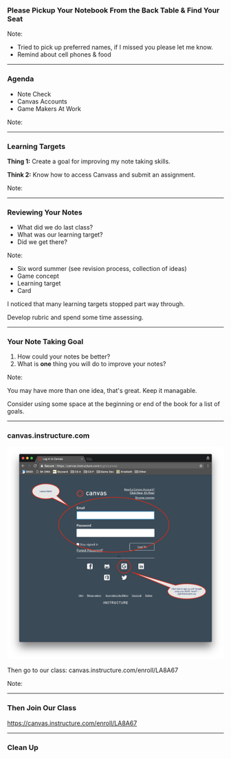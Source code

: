 ### Please Pickup Your Notebook From the Back Table & Find Your Seat

Note:

* Tried to pick up preferred names, if I missed you please let me know.
* Remind about cell phones & food

---

### Agenda

* Note Check
* Canvas Accounts
* Game Makers At Work

Note:

---

### Learning Targets

**Thing 1:** Create a goal for improving my note taking skills.

**Think 2:** Know how to access Canvass and submit an assignment.

Note:

---

### Reviewing Your Notes

* What did we do last class?
* What was our learning target?
* Did we get there?

Note:

* Six word summer (see revision process, collection of ideas)
* Game concept
* Learning target
* Card

I noticed that many learning targets stopped part way through.

Develop rubric and spend some time assessing.

---

### Your Note Taking Goal

1. How could your notes be better?
1. What is **one** thing you will do to improve your notes?

Note:

You may have more than one idea, that's great. Keep it managable.

Consider using some space at the beginning or end of the book for a list of goals.

---

### canvas.instructure.com

![Canvas login](slides/day02/images/canvas-login-screen.jpg)

Then go to our class: canvas.instructure.com/enroll/LA8A67

Note:

---

### Then Join Our Class

https://canvas.instructure.com/enroll/LA8A67

---

### Clean Up
